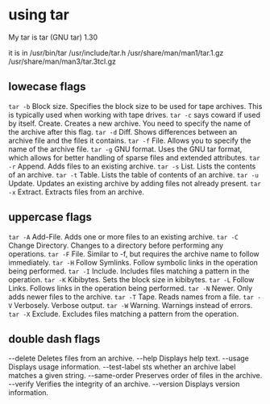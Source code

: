 # using tar

My tar is tar (GNU tar) 1.30

it is in /usr/bin/tar /usr/include/tar.h /usr/share/man/man1/tar.1.gz /usr/share/man/man3/tar.3tcl.gz

## lowecase flags

`tar -b` Block size. Specifies the block size to be used for tape archives. This is typically used when working with tape drives.
`tar -c` says coward if used by itself. Create. Creates a new archive. You need to specify the name of the archive after this flag.
`tar -d` Diff. Shows differences between an archive file and the files it contains.
`tar -f` File. Allows you to specify the name of the archive file.
`tar -g` GNU format. Uses the GNU tar format, which allows for better handling of sparse files and extended attributes.
`tar -r` Append. Adds files to an existing archive.
`tar -s` List. Lists the contents of an archive.
`tar -t` Table. Lists the table of contents of an archive.
`tar -u` Update. Updates an existing archive by adding files not already present.
`tar -x` Extract. Extracts files from an archive.

## uppercase flags

`tar -A` Add-File. Adds one or more files to an existing archive.
`tar -C` Change Directory. Changes to a directory before performing any operations.
`tar -F` File. Similar to -f, but requires the archive name to follow immediately.
`tar -H` Follow Symlinks. Follow symbolic links in the operation being performed.
`tar -I` Include. Includes files matching a pattern in the operation.
`tar -K` Kibibytes. Sets the block size in kibibytes.
`tar -L` Follow Links. Follows links in the operation being performed.
`tar -N` Newer. Only adds newer files to the archive.
`tar -T` Tape. Reads names from a file.
`tar -V` Verbosely. Verbose output.
`tar -W` Warning. Warnings instead of errors.
`tar -X` Exclude. Excludes files matching a pattern from the operation.

## double dash flags

--delete Deletes files from an archive.
--help Displays help text.
--usage Displays usage information.
--test-label sts whether an archive label matches a given string.
--same-order Preserves order of files in the archive.
--verify Verifies the integrity of an archive.
--version Displays version information.